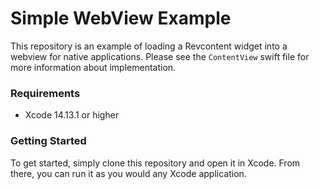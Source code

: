# Simple WebView Example
This repository is an example of loading a Revcontent widget into a webview for native applications. Please see the `ContentView` swift file for more information about implementation.

### Requirements

* Xcode 14.13.1 or higher

### Getting Started
To get started, simply clone this repository and open it in Xcode. From there, you can run it as you would any Xcode application.
